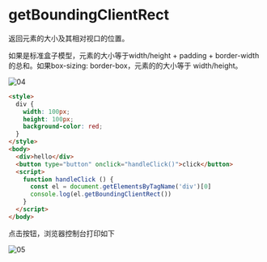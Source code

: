 # getBoundingClientRect

返回元素的大小及其相对视口的位置。

如果是标准盒子模型，元素的大小等于width/height + padding + border-width的总和。如果box-sizing: border-box，元素的的大小等于 width/height。

![04](http://image.newarea.site/20230731/04.png)

```html
<style>
  div {
    width: 100px;
    height: 100px;
    background-color: red;
  }
</style>
<body>
  <div>hello</div>
  <button type="button" onclick="handleClick()">click</button>
  <script>
    function handleClick () {
      const el = document.getElementsByTagName('div')[0]
      console.log(el.getBoundingClientRect())
    }
  </script>
</body>
```

点击按钮，浏览器控制台打印如下

![05](http://image.newarea.site/20230731/05.png)